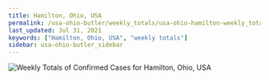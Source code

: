 ```yaml
---
title: Hamilton, Ohio, USA
permalink: /usa-ohio-butler/weekly_totals/usa-ohio-hamilton-weekly_totals.html
last_updated: Jul 31, 2021
keywords: ["Hamilton, Ohio, USA", "weekly totals"]
sidebar: usa-ohio-butler_sidebar
---
```


![Weekly Totals of Confirmed Cases for Hamilton, Ohio, USA](/covid_tracker/images/graphs/usa-ohio-hamilton-weekly_totals_graph.png)
